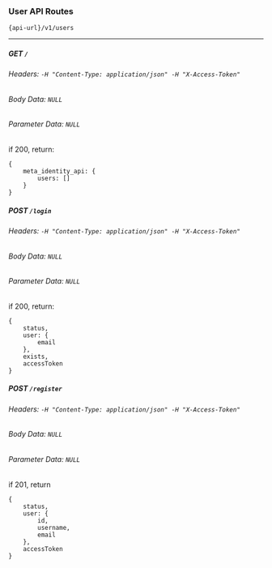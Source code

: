 ### User API Routes

`{api-url}/v1/users`

---

##### GET `/`

###### Headers: `-H "Content-Type: application/json" -H "X-Access-Token"`

###### Body Data: `NULL`

###### Parameter Data: `NULL`

if 200, return: 

```
{
    meta_identity_api: { 
        users: [] 
    }
} 
```

##### POST `/login`

###### Headers: `-H "Content-Type: application/json" -H "X-Access-Token"`

###### Body Data: `NULL`

###### Parameter Data: `NULL`

if 200, return:

```
{ 
    status,
	user: {
		email
	}, 
	exists,
	accessToken
}
```

##### POST `/register`

###### Headers: `-H "Content-Type: application/json" -H "X-Access-Token"`

###### Body Data: `NULL`

###### Parameter Data: `NULL`

if 201, return

```
{
	status, 
	user: {
		id,
		username,
		email
	}, 
	accessToken
}
```